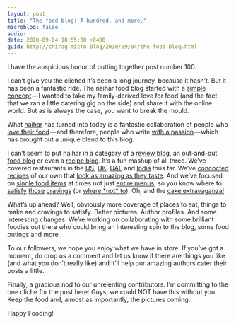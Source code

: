 ```yaml
---
layout: post
title: "The food blog: A hundred, and more."
microblog: false
audio: 
date: 2010-09-04 18:55:00 +0400
guid: http://chirag.micro.blog/2010/09/04/the-food-blog.html
---
```

<p>I have the auspicious honor of putting together post number 100.</p>
<p>I can’t give you the cliched it’s been a long journey, because it hasn’t. But it has been a fantastic ride. The naihar food blog started with a <a href="http://posterous.com/site/profile/naihar" target="_blank">simple concept</a> — I wanted to take my family-derived love for food (and the fact that we ran a little catering gig on the side) and share it with the online world. But as is always the case, you want to break the mould.</p>
<p>What <a href="http://www.naihar.com/" target="_blank">naihar</a> has turned into today is a fantastic collaboration of people who <a href="http://www.naihar.com/juicy-juicy-mangoes" target="_blank">love their food</a> — and therefore, people who write <a href="http://www.naihar.com/is-it-a-bird-is-it-a-plane-no-its-an-ice-crea" target="_blank">with a passion</a> — which has brought out a unique blend to this blog.</p>
<p>I can’t seem to put naihar in a category of a <a href="http://www.naihar.com/restaurant-reveiw-on-the-border-tags-mexican-0" target="_blank">review blog</a>, an out-and-out <a href="http://www.naihar.com/chocolate-barfi-kaju-katri-gajar-ka-halwa-pla" target="_blank">food blog</a> or even a <a href="http://www.naihar.com/how-to-cure-a-cheesecake-infatuation" target="_blank">recipe blog</a>. It’s a fun mashup of all three. We’ve covered restaurants in the <a href="http://www.naihar.com/oh-tiramisu" target="_blank">US</a>, <a href="http://www.naihar.com/a-thyme-and-place-for-everything" target="_blank">UK</a>, <a href="http://www.naihar.com/wildpeeta" target="_blank">UAE</a> and <a href="http://www.naihar.com/indulging-at-shamiana-taj-lands-end" target="_blank">India</a> thus far. We’ve <a href="http://www.naihar.com/mango-cheesecake-i-just-couldnt-resist-the-te" target="_blank">concocted recipes</a> of our own that <a href="http://www.naihar.com/mohanthal" target="_blank">look as amazing as they taste</a>. And we’ve focused on <a href="http://www.naihar.com/tiramisu-58" target="_blank">single food items</a> at times not just <a href="http://www.naihar.com/max-brenner-chocolate-by-the-bald-man" target="_blank">entire menus</a>, so you know where to <a href="http://www.naihar.com/pizza-pizza-13" target="_blank">satisfy</a> <a href="http://www.naihar.com/rocky-road-chocolate-goodness-marshmallows" target="_blank">those</a> <a href="http://www.naihar.com/i-succumbed-to-the-whittard-temptation" target="_blank">cravings</a> (or <a href="http://www.naihar.com/molten-goodness-or-not" target="_blank">where *not* to</a>). Oh, and the <a href="http://www.naihar.com/the-cake-extravaganza" target="_blank">cake extravaganza!</a></p>
<p>What’s up ahead? Well, obviously more coverage of places to eat, things to make and cravings to satisfy. Better pictures. Author profiles. And some interesting changes. We’re working on collaborating with some brilliant foodies out there who could bring an interesting spin to the blog, some food outings and more.</p>
<p>To our followers, we hope you enjoy what we have in store. If you’ve got a moment, do drop us a comment and let us know if there are things you like (and what you don’t really like) and it’ll help our amazing authors cater their posts a little.</p>
<p>Finally, a gracious nod to our unrelenting contributors. I’m committing to the one cliche for the post here: Guys, we could NOT have this without you. Keep the food and, almost as importantly, the pictures coming.</p>
<p>Happy Fooding!</p>
